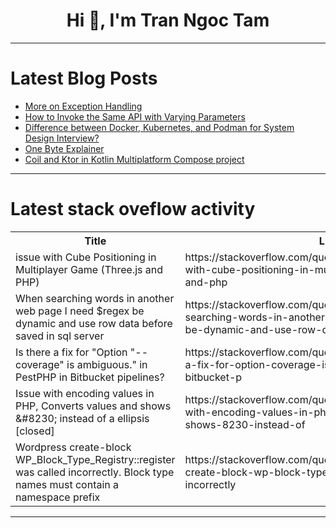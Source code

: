 <h1 align="center">Hi 👋, I'm Tran Ngoc Tam</h1>

---

# Latest Blog Posts 
<!-- BLOG-POST-LIST:START -->
- [More on Exception Handling](https://dev.to/paulike/more-on-exception-handling-529c)
- [How to Invoke the Same API with Varying Parameters](https://dev.to/satokenta/how-to-invoke-the-same-api-with-varying-parameters-3aaf)
- [Difference between Docker, Kubernetes, and Podman for System Design Interview?](https://dev.to/somadevtoo/difference-between-docker-kubernetes-and-podman-for-system-design-interview-3an6)
- [One Byte Explainer](https://dev.to/sharmi2020/one-byte-explainer-57b0)
- [Coil and Ktor in Kotlin Multiplatform Compose project](https://dev.to/gochev/coil-and-ktor-in-kotlin-multiplatform-compose-project-5d3i)
<!-- BLOG-POST-LIST:END -->

---

# Latest stack oveflow activity
<table>
  <tr><th>Title</th><th>Link</th></tr>
  <!-- STACKOVERFLOW:START --><tr><td>issue with Cube Positioning in Multiplayer Game &lpar;Three.js and PHP&rpar;</td><td>https://stackoverflow.com/questions/78622305/issue-with-cube-positioning-in-multiplayer-game-three-js-and-php</td></tr><tr><td>When searching words in another web page I need $regex be dynamic and use row data before saved in sql server</td><td>https://stackoverflow.com/questions/78622223/when-searching-words-in-another-web-page-i-need-regex-be-dynamic-and-use-row-da</td></tr><tr><td>Is there a fix for &quot;Option &quot;--coverage&quot; is ambiguous.&quot; in PestPHP in Bitbucket pipelines?</td><td>https://stackoverflow.com/questions/78622065/is-there-a-fix-for-option-coverage-is-ambiguous-in-pestphp-in-bitbucket-p</td></tr><tr><td>Issue with encoding values in PHP, Converts values and shows &amp;#8230; instead of a ellipsis [closed]</td><td>https://stackoverflow.com/questions/78621938/issue-with-encoding-values-in-php-converts-values-and-shows-8230-instead-of</td></tr><tr><td>Wordpress create-block WP_Block_Type_Registry::register was called incorrectly. Block type names must contain a namespace prefix</td><td>https://stackoverflow.com/questions/78621888/wordpress-create-block-wp-block-type-registryregister-was-called-incorrectly</td></tr><!-- STACKOVERFLOW:END -->
</table>

---


